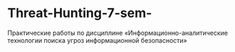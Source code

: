 # Threat-Hunting-7-sem-
Практические работы по дисциплине «Информационно-аналитические технологии поиска угроз информационной безопасности»
